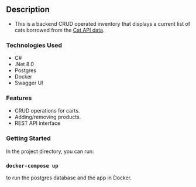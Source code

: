 ## Description
* This is a backend CRUD operated inventory that displays a current list of cats borrowed from the [Cat API data](https://thecatapi.com/).

### Technologies Used
* C#
* .Net 8.0
* Postgres
* Docker
* Swagger UI

### Features
* CRUD operations for carts.
* Adding/removing products.
* REST API interface

### Getting Started
In the project directory, you can run:

### `docker-compose up`
to run the postgres database and the app in Docker.

